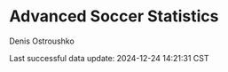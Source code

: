# Advanced Soccer Statistics
Denis Ostroushko

<!-- gfm -->

Last successful data update: 2024-12-24 14:21:31 CST
